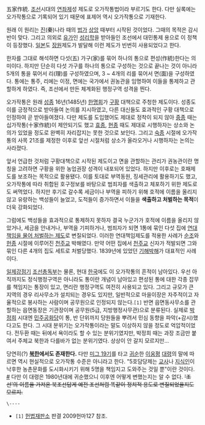 五家作統. [조선](%EC%A1%B0%EC%84%A0.md)시대의
[연좌제](%EC%97%B0%EC%A2%8C%EC%A0%9C.md)성 제도로 오가작통법이라 부르기도 한다. 다만 실록에는 오가작통으로
기록되어 있기 때문에 표제어 역시 오가작통으로 기재한다.

원래 이 원리는 [진](%EC%A7%84.md)(秦)나라 때의 [법가](%EB%B2%95%EA%B0%80.md)
[상앙](%EC%83%81%EC%95%99.md) 때부터 시작된 것이었다. 그때의 목적은 감시반이 맞다. 그리고 의외로
[유가](%EC%9C%A0%EA%B0%80.md)인 [성리학](%EC%84%B1%EB%A6%AC%ED%95%99.md)을 받아들인
조선에서 대민통제 용으로 이 정책이 등장했다. [일본](%EC%9D%BC%EB%B3%B8.md)도
[장원](%EC%9E%A5%EC%9B%90.md)제도가 발달해 이런 제도가 빈번히 사용되었다고 한다.

한자를 그대로 해석하면 다섯(五) 가구(家)를 묶어 하나의 통으로 편성(作統)한다는 의미이다. 하지만 단순히 다섯 가구를 하나의 통으로
구성하는 것으로 끝나는 것이 아니라 5개의 통을 묶어서 리(理)를 구성하였으며, 3 ~ 4개의 리를 묶어서 면(面)을 구성하였다. 통에는
통주, 리에는 이정, 면에는 국가에서 권농관을 임명하여 이들을 통제하고 관할하게 하였다. 즉, 조선에서 만든 체계화된 행정구역 성격을 띈다.

오가작통은 원래 [성종](%EC%84%B1%EC%A2%85.md) 16년(1485년)
[한명회](%ED%95%9C%EB%AA%85%ED%9A%8C.md)가 [구황](%EA%B5%AC%ED%99%A9.md) 대책으로
주청한 제도이다. 성종도 이를 긍정적으로 받아들여 논의를 지시하였고, 다른 대신들도 효과적인 구황 대책으로 인정하여 곧 받아들여졌다. 다만
제도를 도입했어도 제대로 정착이 되지 않아 [중종](%EC%A4%91%EC%A2%85.md) 때는 십가작통(十家作統)이 제안되기도 했고
[효종](%ED%9A%A8%EC%A2%85.md), [현종](%ED%98%84%EC%A2%85.md) 때도 제대로 시행하자는
상소와 논의가 있었을 정도로 완벽히 자리잡지는 못한 것으로 보인다. 그리고 [숙종](%EC%88%99%EC%A2%85.md) 시절에
오가작통의 사목 21조를 제정한 이후로 앞선 시절처럼 상소가 올라오거나 시행하자는 논의는 사라졌다.

앞서 언급한 것처럼 구황대책으로 시작된 제도이고 면을 관할하는 관리가 권농관이란 명칭을 고려하면 구황을 위한 농업권장 성격이 내포되어
있었다. 하지만 이후로는 호패제도를 보조하는 목적으로 활용됐다. 이를 토대로 부역동원, 징세관리에 활용하기도 했고, 오가작통에 따라 취합된
호구정보를 바탕으로 범죄자를 색출하고 체포하기 위한 제도로도 써먹었다. 하지만 후기로 갈수록 세금이나 부역을 피하기 위해 호적에 이름을
올리지 않고 유랑하는 백성들이 늘었고, 도적들이 증가하면서 이들을 **색출하고 처벌하는 목적**이 더욱 강화되었다.

그럼에도 백성들을 효과적으로 통제하지 못하자 결국 누군가가 호적에 이름을 올리지 않았거나, 세금을 안내거나, 부역을 기피하거나, 범죄자가
되면 1통에 묶인 다섯 집에 [연대책임을 물어 처벌하는 제도](%EC%97%B0%EC%A2%8C%EC%A0%9C.md)로 변질되었다.
이러한 연대책임제도를 적용한 사례가 [순조](%EC%88%9C%EC%A1%B0.md)와
[헌종](%ED%97%8C%EC%A2%85.md) 시절에 이루어진
[천주교](%EC%B2%9C%EC%A3%BC%EA%B5%90.md) 박해였다. 만약 어떤 집에서
[천주교](%EC%B2%9C%EC%A3%BC%EA%B5%90.md) 신자가 적발되면 그와 묶인 다른 4개의 집도 세트로 처벌당했다.
1839년에 있었던 [기해박해](%EA%B8%B0%ED%95%B4%EB%B0%95%ED%95%B4.md)가 대표적인 사례이다.

[일제강점기](%EC%9D%BC%EC%A0%9C%EA%B0%95%EC%A0%90%EA%B8%B0.md)
[조선총독부](%EC%A1%B0%EC%84%A0%EC%B4%9D%EB%8F%85%EB%B6%80.md)는 물론, 현대
[한국](%ED%95%9C%EA%B5%AD.md)에도 이 오가작통의 흔적이 남아있다. 우선 아직까지도 정식행정구역은 아니라도 통이란
개념이 남아있고 편성된 통에 대한 각종 잡무를 책임지는 통장이 있고, 면리란 행정구역도 여전히 사용되고 있다. 그리고 규모가 큰 지역의 경우
리사무소가 설치되는 경우도 있지만, 일반적으로 마을이장은 자주적이고 자율적으로 봉사하는 사람이며 공무원으로 인정되지 않는다.`[1]` 반면
읍면동사무소를 관할하는 읍면동장은 기관장이며 공무원(5급, 지방행정사무관)으로 분류된다. 실제로
[박정희](%EB%B0%95%EC%A0%95%ED%9D%AC.md) 시대엔
[민주공화당](%EB%AF%BC%EC%A3%BC%EA%B3%B5%ED%99%94%EB%8B%B9.md)이 통, 반 단위까지 당원들을
뿌려서 민심 동향을 파악(+감시)했다고도 한다. 그 시대 분위기는 오가작통이라는 말도 이상하지 않을 정도로 억압적이었다. 전두환 때는 뒤에서
욕이라도 할 수 있는 분위기였지만, 박정희 때는 과장 조금만 붙여서 주체교 북한과 다를바가 없는 분위기였다. 상상이 안 갈지 모르지만...

당연히(?) **[북한](%EB%B6%81%ED%95%9C.md)에서도 존재한다.** 다만 [미그 19기](MiG-19.md)를
타고 [귀순](%EA%B7%80%EC%88%9C.md)한 [이웅평](%EC%9D%B4%EC%9B%85%ED%8F%89.md)
[대령](%EB%8C%80%EB%A0%B9.md)의 말에 따르면 역시 현실적으로 오가작통 수준은 아니라고 한다. "5호담당제는
[교사](%EA%B5%90%EC%82%AC.md)나 [지식인](%EC%A7%80%EC%8B%9D%EC%9D%B8.md)이 낙후한
농촌문화를 도시화시키기 위해 5명을 책임지고 도와주는 것일 뿐"이란 것이다.
[#](http://www.donga.com/docs/magazine/woman_donga/200007/wd2000070300.html)
다만 이 대령은 1980년대에 귀순했으니 이후엔 어떻게 변했는지는 알 수 없다. <del>'조선'의 이름을 가져온 북조선답게 예전 조선처럼
똑같이 정치적 용도로 변질되었을지도 모르지.</del>

`\----`

  * `[1]` [헌법재판소](%ED%97%8C%EB%B2%95%EC%9E%AC%ED%8C%90%EC%86%8C.md) 판결 2009헌마127 참조.

